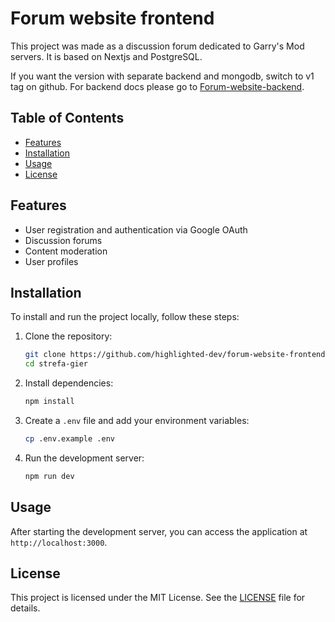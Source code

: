 # Forum website frontend

This project was made as a discussion forum dedicated to Garry's Mod servers. It is based on Nextjs and PostgreSQL. 

If you want the version with separate backend and mongodb, switch to v1 tag on github. For backend docs please go to [Forum-website-backend](https://github.com/Highlighted-dev/forum-website-backend).



## Table of Contents

- [Features](#features)
- [Installation](#installation)
- [Usage](#usage)
- [License](#license)


## Features

- User registration and authentication via Google OAuth
- Discussion forums
- Content moderation
- User profiles

## Installation

To install and run the project locally, follow these steps:

1. Clone the repository:

   ```sh
   git clone https://github.com/highlighted-dev/forum-website-frontend.git
   cd strefa-gier
   ```

2. Install dependencies:

   ```sh
   npm install
   ```

3. Create a `.env` file and add your environment variables:

   ```sh
   cp .env.example .env
   ```

4. Run the development server:
   ```sh
   npm run dev
   ```

## Usage

After starting the development server, you can access the application at `http://localhost:3000`.

## License

This project is licensed under the MIT License. See the [LICENSE](LICENSE) file for details.
